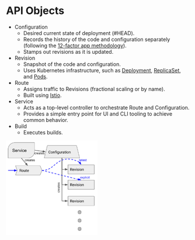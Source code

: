 # API Objects

* Configuration
  * Desired current state of deployment (#HEAD).
  * Records the history of the code and configuration separately (following the [12-factor app methodology](https://12factor.net/)).
  * Stamps out revisions as it is updated.
* Revision
  * Snapshot of the code and configuration.
  * Uses Kubernetes infrastructure, such as [Deployment](https://kubernetes.io/docs/concepts/workloads/controllers/deployment/), [ReplicaSet](https://kubernetes.io/docs/concepts/workloads/controllers/replicaset/), and [Pods](https://kubernetes.io/docs/concepts/workloads/pods/pod/).
* Route
  * Assigns traffic to Revisions (fractional scaling or by name).
  * Built using [Istio](https://istio.io/docs/).
* Service
  * Acts as a top-level controller to orchestrate Route and Configuration.
  * Provides a simple entry point for UI and CLI tooling to achieve common behavior.
* Build
  * Executes builds.
  
<img src="./images/api-objects.png" width="250">


